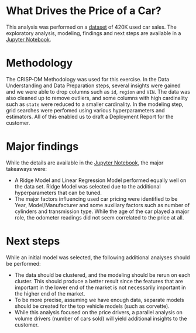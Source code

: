 # What Drives the Price of a Car?
This analysis was performed on a [dataset](data/vehicles.csv) of 420K used car sales. The exploratory analysis, modeling, findings and next steps are available in a [Jupyter Notebook](used-car-pricing.ipynb).

# Methodology
The CRISP-DM Methodology was used for this exercise. In the Data Understanding and Data Preparation steps, several insights were gained and we were able to drop columns such as `id`, `region` and `VIN`. The data was also cleaned up to remove outliers, and some columns with high cardinality such as `state` were reduced to a smaller cardinality. In the modeling step, grid searches were perfomed using various hyperparameters and estimators. All of this enabled us to draft a Deployment Report for the customer.

# Major findings
While the details are available in the [Jupyter Notebook](used-car-pricing.ipynb), the major takeaways were:

*   A Ridge Model and Linear Regression Model performed equally well on the data set. Ridge Model was selected due to the additional hyperparameters that can be tuned.
*   The major factors influencing used car pricing were identified to be Year, Model/Manufacturer and some auxiliary factors such as number of cylinders and transmission type. While the age of the car played a major role, the odometer readings did not seem correlated to the price at all.

# Next steps

While an initial model was selected, the following additional analyses should be performed:
*   The data should be clustered, and the modeling should be rerun on each cluster. This should produce a better result since the features that are important in the lower end of the market is not necessarily important in the higher end of the market.
*   To be more precise, assuming we have enough data, separate models should be created for the top vehicle models (such as corvette).
*   While this analysis focused on the price drivers, a parallel analysis on volume drivers (number of cars sold) will yield additional insights to the customer.
